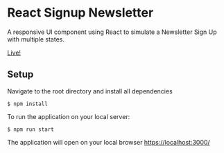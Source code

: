 # React Signup Newsletter
A responsive UI component using React to simulate a Newsletter Sign Up with multiple states.  

[Live!](https://kevinnn.co/allergan-take-home)

## Setup
Navigate to the root directory and install all dependencies
````
$ npm install
````
To run the application on your local server:
````
$ npm run start
````
The application will open on your local browser [https://localhost:3000/](https://localhost:3000/)